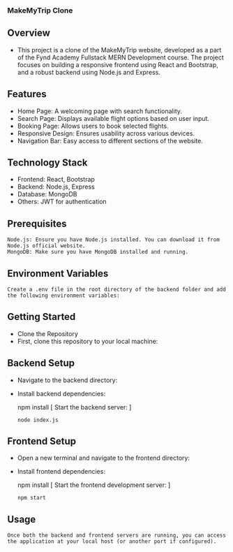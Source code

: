 ### MakeMyTrip Clone

## Overview

- This project is a clone of the MakeMyTrip website, developed as a part of the Fynd Academy Fullstack MERN
  Development course. The project focuses on building a responsive frontend using React and Bootstrap, and a robust backend using Node.js and Express.

## Features

- Home Page: A welcoming page with search functionality.
- Search Page: Displays available flight options based on user input.
- Booking Page: Allows users to book selected flights.
- Responsive Design: Ensures usability across various devices.
- Navigation Bar: Easy access to different sections of the website.

## Technology Stack

- Frontend: React, Bootstrap
- Backend: Node.js, Express
- Database: MongoDB
- Others: JWT for authentication

## Prerequisites

    Node.js: Ensure you have Node.js installed. You can download it from Node.js official website.
    MongoDB: Make sure you have MongoDB installed and running.

## Environment Variables

    Create a .env file in the root directory of the backend folder and add the following environment variables:

## Getting Started

- Clone the Repository
- First, clone this repository to your local machine:

## Backend Setup

- Navigate to the backend directory:
- Install backend dependencies:

  npm install
  [ Start the backend server: ]

  `node index.js`

## Frontend Setup

- Open a new terminal and navigate to the frontend directory:
- Install frontend dependencies:

  npm install
  [ Start the frontend development server: ]

  `npm start`

## Usage

    Once both the backend and frontend servers are running, you can access the application at your local host (or another port if configured).
